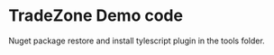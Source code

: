 TradeZone Demo code
=====


Nuget package restore and install tylescript plugin in the tools folder. 
